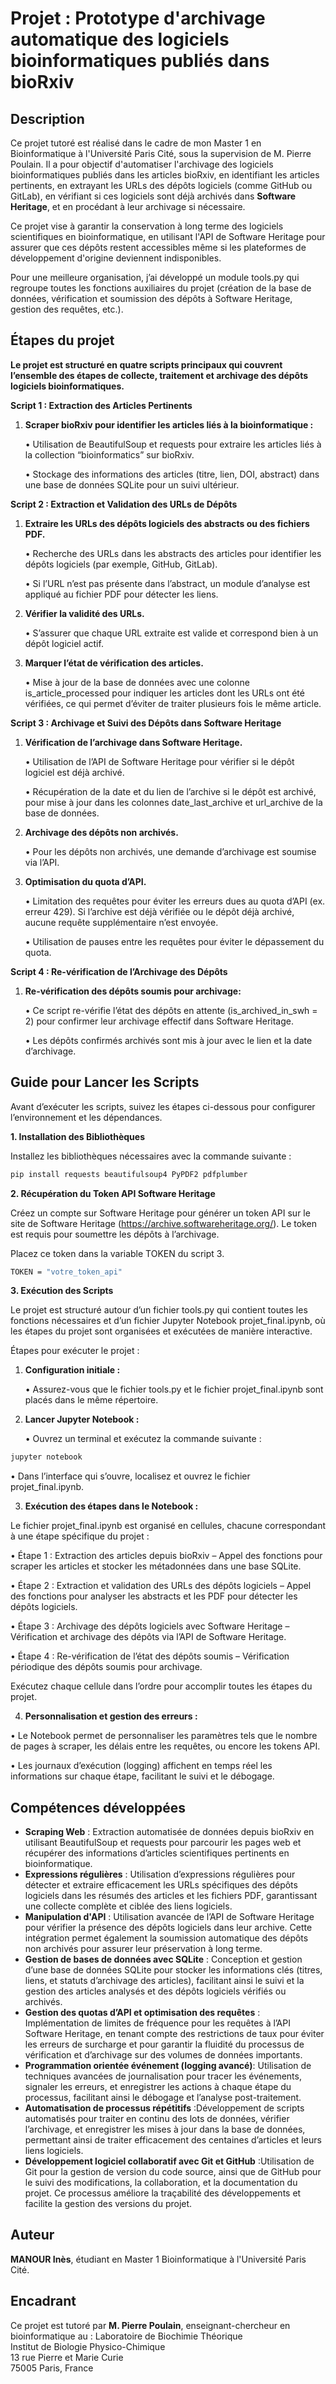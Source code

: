 # **Projet : Prototype d'archivage automatique des logiciels bioinformatiques publiés dans bioRxiv**

## **Description**

Ce projet tutoré est réalisé dans le cadre de mon Master 1 en Bioinformatique à l'Université Paris Cité, sous la supervision de M. Pierre Poulain. Il a pour objectif d'automatiser l'archivage des logiciels bioinformatiques publiés dans les articles bioRxiv, en identifiant les articles pertinents, en extrayant les URLs des dépôts logiciels (comme GitHub ou GitLab), en vérifiant si ces logiciels sont déjà archivés dans **Software Heritage**, et en procédant à leur archivage si nécessaire.

Ce projet vise à garantir la conservation à long terme des logiciels scientifiques en bioinformatique, en utilisant l'API de Software Heritage pour assurer que ces dépôts restent accessibles même si les plateformes de développement d'origine deviennent indisponibles.

Pour une meilleure organisation, j’ai développé un module tools.py qui regroupe toutes les fonctions auxiliaires du projet (création de la base de données, vérification et soumission des dépôts à Software Heritage, gestion des requêtes, etc.).

## **Étapes du projet**

**Le projet est structuré en quatre scripts principaux qui couvrent l’ensemble des étapes de collecte, traitement et archivage des dépôts logiciels bioinformatiques.**

**Script 1 : Extraction des Articles Pertinents**
   
1. **Scraper bioRxiv pour identifier les articles liés à la bioinformatique :**
   
   •	Utilisation de BeautifulSoup et requests pour extraire les articles liés à la collection “bioinformatics” sur bioRxiv.
   
   •	Stockage des informations des articles (titre, lien, DOI, abstract) dans une base de données SQLite pour un suivi ultérieur.

   
**Script 2 : Extraction et Validation des URLs de Dépôts**

1. **Extraire les URLs des dépôts logiciels des abstracts ou des fichiers PDF.**

	•	Recherche des URLs dans les abstracts des articles pour identifier les dépôts logiciels (par exemple, GitHub, GitLab).

	•	Si l’URL n’est pas présente dans l’abstract, un module d’analyse est appliqué au fichier PDF pour détecter les liens.

2. **Vérifier la validité des URLs.**

	•	S’assurer que chaque URL extraite est valide et correspond bien à un dépôt logiciel actif.

3. **Marquer l’état de vérification des articles.**

	•	Mise à jour de la base de données avec une colonne is_article_processed pour indiquer les articles dont les URLs ont été vérifiées, ce qui permet d’éviter de traiter plusieurs fois le même article.



**Script 3 : Archivage et Suivi des Dépôts dans Software Heritage**
   
1. **Vérification de l’archivage dans Software Heritage.**
   
	•	Utilisation de l’API de Software Heritage pour vérifier si le dépôt logiciel est déjà archivé.

	•	Récupération de la date et du lien de l’archive si le dépôt est archivé, pour mise à jour dans les colonnes date_last_archive et url_archive de la base de données.

2. **Archivage des dépôts non archivés.**

	•	Pour les dépôts non archivés, une demande d’archivage est soumise via l’API.

4. **Optimisation du quota d’API.**

	•	Limitation des requêtes pour éviter les erreurs dues au quota d’API (ex. erreur 429). Si l’archive est déjà vérifiée ou le dépôt déjà archivé, aucune requête supplémentaire n’est envoyée.

	•	Utilisation de pauses entre les requêtes pour éviter le dépassement du quota.

**Script 4 : Re-vérification de l’Archivage des Dépôts**

1. **Re-vérification des dépôts soumis pour archivage:**
   
	•	Ce script re-vérifie l’état des dépôts en attente (is_archived_in_swh = 2) pour confirmer leur archivage effectif dans Software Heritage.

	•	Les dépôts confirmés archivés sont mis à jour avec le lien et la date d’archivage.

## **Guide pour Lancer les Scripts**

Avant d’exécuter les scripts, suivez les étapes ci-dessous pour configurer l’environnement et les dépendances.

**1. Installation des Bibliothèques**

Installez les bibliothèques nécessaires avec la commande suivante : 

```bash
pip install requests beautifulsoup4 PyPDF2 pdfplumber
```

**2. Récupération du Token API Software Heritage**

Créez un compte sur Software Heritage pour générer un token API sur le site de Software Heritage (https://archive.softwareheritage.org/). Le token est requis pour soumettre les dépôts à l’archivage. 

Placez ce token dans la variable TOKEN du script 3.

```bash
TOKEN = "votre_token_api"
```

**3. Exécution des Scripts**

Le projet est structuré autour d’un fichier tools.py qui contient toutes les fonctions nécessaires et d’un fichier Jupyter Notebook projet_final.ipynb, où les étapes du projet sont organisées et exécutées de manière interactive.

Étapes pour exécuter le projet :

1.	**Configuration initiale :**
	
	•	Assurez-vous que le fichier tools.py et le fichier projet_final.ipynb sont placés dans le même répertoire.


2.	**Lancer Jupyter Notebook :**
   
	•	Ouvrez un terminal et exécutez la commande suivante :
  
```bash
jupyter notebook
```

•	Dans l’interface qui s’ouvre, localisez et ouvrez le fichier projet_final.ipynb.

3.	**Exécution des étapes dans le Notebook :**

Le fichier projet_final.ipynb est organisé en cellules, chacune correspondant à une étape spécifique du projet :

•	Étape 1 : Extraction des articles depuis bioRxiv – Appel des fonctions pour scraper les articles et stocker les métadonnées dans une base SQLite.
 
 •	Étape 2 : Extraction et validation des URLs des dépôts logiciels – Appel des fonctions pour analyser les abstracts et les PDF pour détecter les dépôts logiciels.

•	Étape 3 : Archivage des dépôts logiciels avec Software Heritage – Vérification et archivage des dépôts via l’API de Software Heritage.

•	Étape 4 : Re-vérification de l’état des dépôts soumis – Vérification périodique des dépôts soumis pour archivage.


Exécutez chaque cellule dans l’ordre pour accomplir toutes les étapes du projet.
	
 4.	**Personnalisation et gestion des erreurs :**

•	Le Notebook permet de personnaliser les paramètres tels que le nombre de pages à scraper, les délais entre les requêtes, ou encore les tokens API.

•	Les journaux d’exécution (logging) affichent en temps réel les informations sur chaque étape, facilitant le suivi et le débogage.

## **Compétences développées**
- **Scraping Web** :  Extraction automatisée de données depuis bioRxiv en utilisant BeautifulSoup et requests pour parcourir les pages web et récupérer des informations d’articles scientifiques pertinents en bioinformatique.
- **Expressions régulières** : Utilisation d’expressions régulières pour détecter et extraire efficacement les URLs spécifiques des dépôts logiciels dans les résumés des articles et les fichiers PDF, garantissant une collecte complète et ciblée des liens logiciels.
- **Manipulation d'API** : Utilisation avancée de l’API de Software Heritage pour vérifier la présence des dépôts logiciels dans leur archive. Cette intégration permet également la soumission automatique des dépôts non archivés pour assurer leur préservation à long terme.
- **Gestion de bases de données avec SQLite** : Conception et gestion d’une base de données SQLite pour stocker les informations clés (titres, liens, et statuts d’archivage des articles), facilitant ainsi le suivi et la gestion des articles analysés et des dépôts logiciels vérifiés ou archivés.
- **Gestion des quotas d’API et optimisation des requêtes** : Implémentation de limites de fréquence pour les requêtes à l’API Software Heritage, en tenant compte des restrictions de taux pour éviter les erreurs de surcharge et pour garantir la fluidité du processus de vérification et d’archivage sur des volumes de données importants.
- **Programmation orientée événement (logging avancé)**: Utilisation de techniques avancées de journalisation pour tracer les événements, signaler les erreurs, et enregistrer les actions à chaque étape du processus, facilitant ainsi le débogage et l’analyse post-traitement.
- **Automatisation de processus répétitifs** :Développement de scripts automatisés pour traiter en continu des lots de données, vérifier l’archivage, et enregistrer les mises à jour dans la base de données, permettant ainsi de traiter efficacement des centaines d’articles et leurs liens logiciels.
- **Développement logiciel collaboratif avec Git et GitHub** :Utilisation de Git pour la gestion de version du code source, ainsi que de GitHub pour le suivi des modifications, la collaboration, et la documentation du projet. Ce processus améliore la traçabilité des développements et facilite la gestion des versions du projet.


## **Auteur**
**MANOUR Inès**, étudiant en Master 1 Bioinformatique à l'Université Paris Cité.

## **Encadrant**
Ce projet est tutoré par **M. Pierre Poulain**, enseignant-chercheur en bioinformatique au :   Laboratoire de Biochimie Théorique  
                                                                                                Institut de Biologie Physico-Chimique  
                                                                                                13 rue Pierre et Marie Curie  
                                                                                                75005 Paris, France
